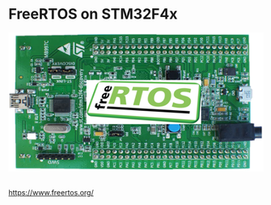 # FreeRTOS on STM32F4x

<img src="https://github.com/cly1213/Embedded_System/blob/main/Documents/picture2.png"/>

##
https://www.freertos.org/
